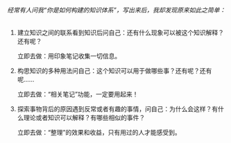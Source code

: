 ###### 经常有人问我“你是如何构建的知识体系”，写出来后，我却发现原来如此之简单：

1. 建立知识之间的联系看到知识后问自己：还有什么现象可以被这个知识解释？还有呢？

   立即去做：用印象笔记收集一切信息。

2. 构思知识的多种用法问自己：这个知识可以用于做哪些事？还有呢？还有呢……

   立即去做：“相关笔记”功能，一定要用起来！

3. 探索事物背后的原因遇到反常或者有趣的事情，问自己：为什么会这样？有什么理论或者知识可以解释？有哪些相似的事件？

   立即去做：“整理”的效果和收益，只有用过的人才能感受到。